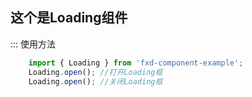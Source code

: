 ## 这个是Loading组件

::: 使用方法
```js
    import { Loading } from 'fxd-component-example';
    Loading.open(); //打开Loading框
    Loading.open(); //关闭Loading框
```
